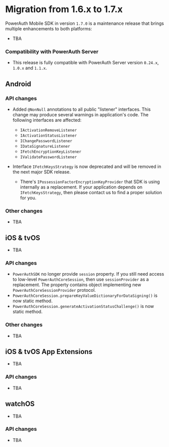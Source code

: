 # Migration from 1.6.x to 1.7.x

PowerAuth Mobile SDK in version `1.7.0` is a maintenance release that brings multiple enhancements to both platforms:

- TBA  

### Compatibility with PowerAuth Server

- This release is fully compatible with PowerAuth Server version `0.24.x`, `1.0.x` and `1.1.x`.

## Android

### API changes

- Added `@NonNull` annotations to all public "listener" interfaces. This change may produce several warnings in application's code. The following interfaces are affected:
  - `IActivationRemoveListener`
  - `IActivationStatusListener`
  - `IChangePasswordListener`
  - `IDataSignatureListener`
  - `IFetchEncryptionKeyListener`
  - `IValidatePasswordListener`
  
- Interface `IFetchKeysStrategy` is now deprecated and will be removed in the next major SDK release.
  - There's `IPossessionFactorEncryptionKeyProvider` that SDK is using internally as a replacement. If your application depends on `IFetchKeysStrategy`, then please contact us to find a proper solution for you.

### Other changes

- TBA

## iOS & tvOS

- TBA

### API changes

- `PowerAuthSDK` no longer provide `session` property. If you still need access to low-level `PowerAuthCoreSession`, then use `sessionProvider` as a replacement. The property contains object implementing new `PowerAuthCoreSessionProvider` protocol.
- `PowerAuthCoreSession.prepareKeyValueDictionaryForDataSigning()` is now static method.
- `PowerAuthCoreSession.generateActivationStatusChallenge()` is now static method.

    
### Other changes

- TBA

## iOS & tvOS App Extensions

- TBA

### API changes

- TBA

## watchOS

- TBA

### API changes

- TBA